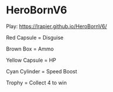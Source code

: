 # HeroBornV6
 
Play: https://lrapier.github.io/HeroBornV6/


Red Capsule = Disguise

Brown Box = Ammo

Yellow Capsule = HP

Cyan Cylinder = Speed Boost

Trophy = Collect 4 to win
